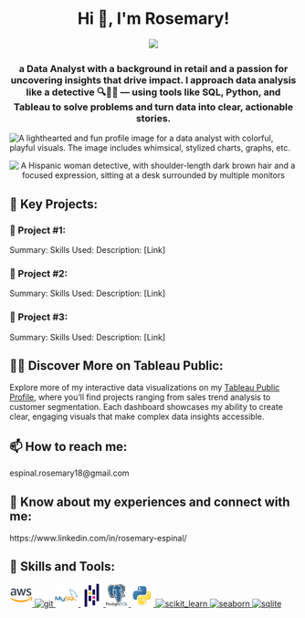 <h1 align="center">Hi 👋, I'm Rosemary!</h1>

<p align="center">
  <img src="https://github.com/user-attachments/assets/b30903bf-feb1-42a8-925a-dda46cecb787" width="400" />
</p>

<h3 align="center">a Data Analyst with a background in retail and a passion for uncovering insights that drive impact. 
  I approach data analysis like a detective 🔍🕵️‍♀️ — using tools like SQL, Python, and Tableau to solve problems and turn data into clear, actionable stories.</h3>

<p align="left">
  <img src="https://github.com/user-attachments/assets/e5ba6994-07be-4460-b63d-fbb96f312aa3" alt="A lighthearted and fun profile image for a data analyst with colorful, playful visuals. The image includes whimsical, stylized charts, graphs, etc." width="150" />
</p>

<p align="center">
  <img src="https://github.com/user-attachments/assets/90e5ad03-6190-4398-9811-6eb0ced4d8e2" alt="A Hispanic woman detective, with shoulder-length dark brown hair and a focused expression, sitting at a desk surrounded by multiple monitors" width = "150" />
</p>


<div>

<h2 align="left">📁 Key Projects:</h2>

<h3 align="left"> 📝 Project #1:</h3>
Summary:
Skills Used:
Description:
[Link]

<h3 align="left"> 📝 Project #2:</h3>
Summary:
Skills Used:
Description:
[Link]

<h3 align="left"> 📝 Project #3:</h3>
Summary:
Skills Used:
Description:
[Link]

</div>


<div>
<h2 align="left">👨‍💻 Discover More on Tableau Public:</h2>

Explore more of my interactive data visualizations on my <a href="https://public.tableau.com/app/profile/rosemary.espinal/vizzes" target="_blank">Tableau Public Profile</a>, where you’ll find projects ranging from sales trend analysis to customer segmentation. Each dashboard showcases my ability to create clear, engaging visuals that make complex data insights accessible.
</div>


<h2 align="left"> 📫 How to reach me:</h2> 
espinal.rosemary18@gmail.com


<h2 align="left"> 📄 Know about my experiences and connect with me:</h2>
https://www.linkedin.com/in/rosemary-espinal/

<h2 align="left"> 🧰 Skills and Tools:</h2>

<p align="left"> <a href="https://aws.amazon.com" target="_blank" rel="noreferrer"> <img src="https://raw.githubusercontent.com/devicons/devicon/master/icons/amazonwebservices/amazonwebservices-original-wordmark.svg" alt="aws" width="40" height="40"/> </a> <a href="https://git-scm.com/" target="_blank" rel="noreferrer"> <img src="https://www.vectorlogo.zone/logos/git-scm/git-scm-icon.svg" alt="git" width="40" height="40"/> </a> <a href="https://www.mysql.com/" target="_blank" rel="noreferrer"> <img src="https://raw.githubusercontent.com/devicons/devicon/master/icons/mysql/mysql-original-wordmark.svg" alt="mysql" width="40" height="40"/> </a> <a href="https://pandas.pydata.org/" target="_blank" rel="noreferrer"> <img src="https://raw.githubusercontent.com/devicons/devicon/2ae2a900d2f041da66e950e4d48052658d850630/icons/pandas/pandas-original.svg" alt="pandas" width="40" height="40"/> </a> <a href="https://www.postgresql.org" target="_blank" rel="noreferrer"> <img src="https://raw.githubusercontent.com/devicons/devicon/master/icons/postgresql/postgresql-original-wordmark.svg" alt="postgresql" width="40" height="40"/> </a> <a href="https://www.python.org" target="_blank" rel="noreferrer"> <img src="https://raw.githubusercontent.com/devicons/devicon/master/icons/python/python-original.svg" alt="python" width="40" height="40"/> </a> <a href="https://scikit-learn.org/" target="_blank" rel="noreferrer"> <img src="https://upload.wikimedia.org/wikipedia/commons/0/05/Scikit_learn_logo_small.svg" alt="scikit_learn" width="40" height="40"/> </a> <a href="https://seaborn.pydata.org/" target="_blank" rel="noreferrer"> <img src="https://seaborn.pydata.org/_images/logo-mark-lightbg.svg" alt="seaborn" width="40" height="40"/> </a> <a href="https://www.sqlite.org/" target="_blank" rel="noreferrer"> <img src="https://www.vectorlogo.zone/logos/sqlite/sqlite-icon.svg" alt="sqlite" width="40" height="40"/> </a> </p>
